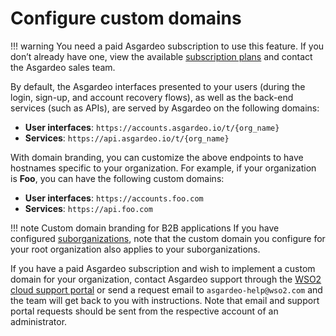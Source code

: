 # Configure custom domains
<Badge text="Paid subscription required" type="warn" />

!!! warning
    You need a paid Asgardeo subscription to use this feature. If you don’t already have one, view the available [subscription plans](https://wso2.com/asgardeo/pricing/) and contact the Asgardeo sales team.

By default, the Asgardeo interfaces presented to your users (during the login, sign-up, and account recovery flows), as well as the back-end services (such as APIs), are served by Asgardeo on the following domains:

- **User interfaces**: `https://accounts.asgardeo.io/t/{org_name}`
- **Services**: `https://api.asgardeo.io/t/{org_name}`

With domain branding, you can customize the above endpoints to have hostnames specific to your organization. For example, if your organization is **Foo**, you can have the following custom domains:

- **User interfaces**: `https://accounts.foo.com`
- **Services**: `https://api.foo.com`

!!! note Custom domain branding for B2B applications
    If you have configured [suborganizations]({{base_path}}/guides/organization-management/manage-b2b-organizations/manage-suborganizations/), note that the custom domain you configure for your root organization also applies to your suborganizations.

If you have a paid Asgardeo subscription and wish to implement a custom domain for your organization, contact Asgardeo support through the [WSO2 cloud support portal](https://cloud-support.wso2.com/) or send a request email to `asgardeo-help@wso2.com` and the team will get back to you with instructions.
Note that email and support portal requests should be sent from the respective account of an administrator.
